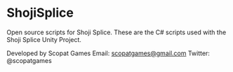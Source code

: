 # ShojiSplice
Open source scripts for Shoji Splice.  These are the C# scripts used with the Shoji Splice Unity Project.

Developed by Scopat Games
Email: scopatgames@gmail.com Twitter: @scopatgames
